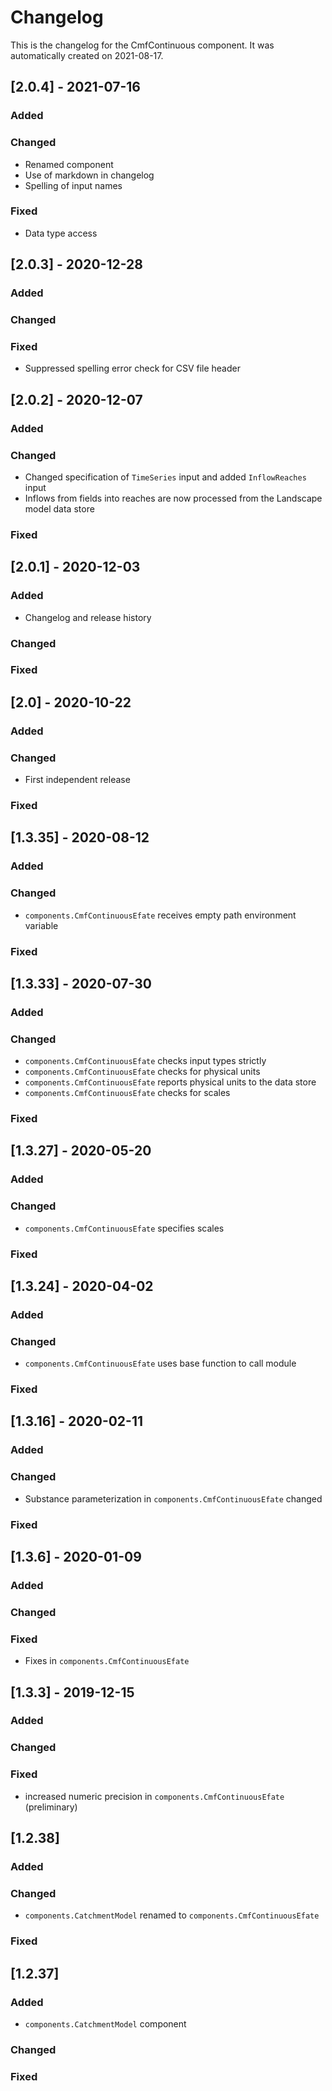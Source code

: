 # Changelog
This is the changelog for the CmfContinuous component. It was automatically created on 2021-08-17.

## [2.0.4] - 2021-07-16

### Added

### Changed
- Renamed component
- Use of markdown in changelog
- Spelling of input names

### Fixed
- Data type access


## [2.0.3] - 2020-12-28

### Added

### Changed

### Fixed
- Suppressed spelling error check for CSV file header


## [2.0.2] - 2020-12-07

### Added

### Changed
- Changed specification of `TimeSeries` input and added `InflowReaches` input
- Inflows from fields into reaches are now processed from the Landscape model data store

### Fixed


## [2.0.1] - 2020-12-03

### Added
- Changelog and release history

### Changed

### Fixed


## [2.0] - 2020-10-22

### Added

### Changed
- First independent release

### Fixed


## [1.3.35] - 2020-08-12

### Added

### Changed
- `components.CmfContinuousEfate` receives empty path environment variable

### Fixed


## [1.3.33] - 2020-07-30

### Added

### Changed
- `components.CmfContinuousEfate` checks input types strictly
- `components.CmfContinuousEfate` checks for physical units
- `components.CmfContinuousEfate` reports physical units to the data store
- `components.CmfContinuousEfate` checks for scales

### Fixed


## [1.3.27] - 2020-05-20

### Added

### Changed
- `components.CmfContinuousEfate` specifies scales

### Fixed


## [1.3.24] - 2020-04-02

### Added

### Changed
- `components.CmfContinuousEfate` uses base function to call module

### Fixed


## [1.3.16] - 2020-02-11

### Added

### Changed
- Substance parameterization in `components.CmfContinuousEfate` changed

### Fixed


## [1.3.6] - 2020-01-09

### Added

### Changed

### Fixed
- Fixes in `components.CmfContinuousEfate` 


## [1.3.3] - 2019-12-15

### Added

### Changed

### Fixed
- increased numeric precision in `components.CmfContinuousEfate` (preliminary)


## [1.2.38]

### Added

### Changed
- `components.CatchmentModel` renamed to `components.CmfContinuousEfate` 

### Fixed


## [1.2.37]

### Added
- `components.CatchmentModel` component

### Changed

### Fixed
